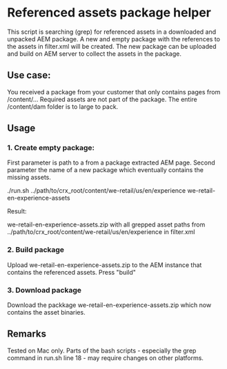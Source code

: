 # Referenced assets package helper

This script is searching (grep) for referenced assets in a downloaded and unpacked AEM package. A new and empty package with the references to the assets in filter.xml will be created. The new package can be uploaded and build on AEM server to collect the assets in the package.

## Use case: 

You received a package from your customer that only contains pages from /content/... Required assets are not part of the package. The entire /content/dam folder is to large to pack. 

## Usage

### 1. Create empty package:

First parameter is path to a from a package extracted AEM page. Second parameter the name of a new package which eventually contains the missing assets.

./run.sh ../path/to/crx_root/content/we-retail/us/en/experience we-retail-en-experience-assets

Result: 

we-retail-en-experience-assets.zip with all grepped asset paths from ../path/to/crx_root/content/we-retail/us/en/experience in filter.xml

### 2. Build package

Upload we-retail-en-experience-assets.zip to the AEM instance that contains the referenced assets. Press "build"

### 3. Download package

Download the packkage we-retail-en-experience-assets.zip which now contains the asset binaries.

## Remarks

Tested on Mac only. Parts of the bash scripts - especially the grep command in run.sh line 18 - may require changes on other platforms.